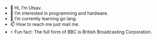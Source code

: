 - 👋 Hi, I’m Utsav.
- 👀 I’m interested in programming and hardware.
- 🌱 I’m currently learning go lang.
- 📫 How to reach me just mail me.
- ⚡ Fun fact: The full form of BBC is British Broadcasting Corporation. 

<!---
utsav-rai/utsav-rai is a ✨ special ✨ repository because its `README.md` (this file) appears on your GitHub profile.
You can click the Preview link to take a look at your changes.
--->
